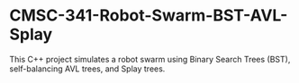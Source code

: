 # CMSC-341-Robot-Swarm-BST-AVL-Splay
This C++ project simulates a robot swarm using Binary Search Trees (BST), self-balancing AVL trees, and Splay trees.

